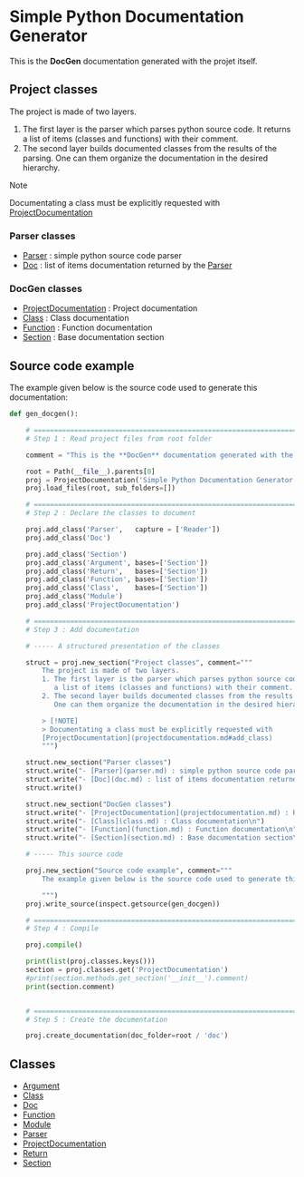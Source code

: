 # Simple Python Documentation Generator

This is the **DocGen** documentation generated with the projet itself.

## Project classes


The project is made of two layers.
1. The first layer is the parser which parses python source code. It returns a list of items (classes and functions) with their comment.
2. The second layer builds documented classes from the results of the parsing. One can them organize the documentation in the desired hierarchy.

> [!NOTE]
> Documentating a class must be explicitly requested with
[ProjectDocumentation](projectdocumentation.md#add_class)


### Parser classes

- [Parser](parser.md) : simple python source code parser
- [Doc](doc.md) : list of items documentation returned by the [Parser](parser.md)




### DocGen classes

- [ProjectDocumentation](projectdocumentation.md) : Project documentation
- [Class](class.md) : Class documentation
- [Function](function.md) : Function documentation
- [Section](section.md) : Base documentation section




## Source code example


The example given below is the source code used to generate this documentation:

``` python
def gen_docgen():

    # ====================================================================================================
    # Step 1 : Read project files from root folder

    comment = "This is the **DocGen** documentation generated with the projet itself."

    root = Path(__file__).parents[0]
    proj = ProjectDocumentation('Simple Python Documentation Generator', comment=comment)
    proj.load_files(root, sub_folders=[])

    # ====================================================================================================
    # Step 2 : Declare the classes to document

    proj.add_class('Parser',   capture = ['Reader'])
    proj.add_class('Doc')

    proj.add_class('Section')
    proj.add_class('Argument', bases=['Section'])
    proj.add_class('Return',   bases=['Section'])
    proj.add_class('Function', bases=['Section'])
    proj.add_class('Class',    bases=['Section'])
    proj.add_class('Module')
    proj.add_class('ProjectDocumentation')

    # ====================================================================================================
    # Step 3 : Add documentation

    # ----- A structured presentation of the classes

    struct = proj.new_section("Project classes", comment="""
        The project is made of two layers.
        1. The first layer is the parser which parses python source code. It returns
           a list of items (classes and functions) with their comment.
        2. The second layer builds documented classes from the results of the parsing.
           One can them organize the documentation in the desired hierarchy.

        > [!NOTE]
        > Documentating a class must be explicitly requested with
        [ProjectDocumentation](projectdocumentation.md#add_class)
        """)

    struct.new_section("Parser classes")
    struct.write("- [Parser](parser.md) : simple python source code parser\n")
    struct.write("- [Doc](doc.md) : list of items documentation returned by the [Parser](parser.md)\n")
    struct.write()

    struct.new_section("DocGen classes")
    struct.write("- [ProjectDocumentation](projectdocumentation.md) : Project documentation\n")
    struct.write("- [Class](class.md) : Class documentation\n")
    struct.write("- [Function](function.md) : Function documentation\n")
    struct.write("- [Section](section.md) : Base documentation section\n")

    # ----- This source code

    proj.new_section("Source code example", comment="""
        The example given below is the source code used to generate this documentation:

        """)
    proj.write_source(inspect.getsource(gen_docgen))

    # ====================================================================================================
    # Step 4 : Compile

    proj.compile()

    print(list(proj.classes.keys()))
    section = proj.classes.get('ProjectDocumentation')
    #print(section.methods.get_section('__init__').comment)
    print(section.comment)


    # ====================================================================================================
    # Step 5 : Create the documentation

    proj.create_documentation(doc_folder=root / 'doc')
```




## Classes

- [Argument](argument.md)
- [Class](class.md)
- [Doc](doc.md)
- [Function](function.md)
- [Module](module.md)
- [Parser](parser.md)
- [ProjectDocumentation](projectdocumentation.md)
- [Return](return.md)
- [Section](section.md)




